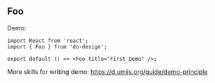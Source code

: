 
## Foo

Demo:

```tsx
import React from 'react';
import { Foo } from 'do-design';

export default () => <Foo title="First Demo" />;
```

More skills for writing demo: https://d.umijs.org/guide/demo-principle

